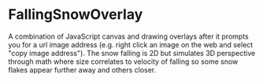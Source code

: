 # FallingSnowOverlay

A combination of JavaScript canvas and drawing overlays after it prompts you for a url image address (e.g. right click an image on the web and select "copy image address"). The snow falling is 2D but simulates 3D perspective through math where size correlates to velocity of falling so some snow flakes appear further away and others closer.
